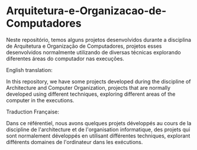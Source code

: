 # Arquitetura-e-Organizacao-de-Computadores

Neste repositório, temos alguns projetos desenvolvidos durante a disciplina de Arquitetura e Organização de Computadores, projetos esses desenvolvidos normalmente utilizando de diversas técnicas explorando diferentes áreas do computador nas execuções.

English translation:

In this repository, we have some projects developed during the discipline of Architecture and Computer Organization, projects that are normally developed using different techniques, exploring different areas of the computer in the executions.

Traduction Française:

Dans ce référentiel, nous avons quelques projets développés au cours de la discipline de l'architecture et de l'organisation informatique, des projets qui sont normalement développés en utilisant différentes techniques, explorant différents domaines de l'ordinateur dans les exécutions.
